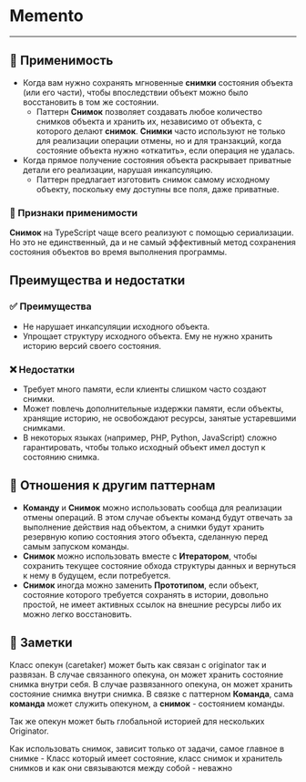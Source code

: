 # Memento

___

## 🤔 Применимость

- Когда вам нужно сохранять мгновенные **снимки** состояния объекта (или его
части), чтобы впоследствии объект можно было восстановить в том же
состоянии.
  - Паттерн **Снимок** позволяет создавать любое количество снимков объекта
и хранить их, независимо от объекта, с которого делают **снимок**.
**Снимки** часто используют не только для реализации операции отмены, но и
для транзакций, когда состояние объекта нужно «откатить», если операция не
удалась.
- Когда прямое получение состояния объекта раскрывает приватные детали его
реализации, нарушая инкапсуляцию.
  - Паттерн предлагает изготовить снимок самому исходному объекту, поскольку
ему доступны все поля, даже приватные.

### 🎯 Признаки применимости

**Снимок** на TypeScript чаще всего реализуют с помощью сериализации. Но
это не единственный, да и не самый эффективный метод сохранения состояния
объектов во время выполнения программы.

## Преимущества и недостатки

### ✅ Преимущества

- Не нарушает инкапсуляции исходного объекта.
- Упрощает структуру исходного объекта. Ему не нужно хранить историю версий
своего состояния.

### ❌ Недостатки

- Требует много памяти, если клиенты слишком часто создают снимки.
- Может повлечь дополнительные издержки памяти, если объекты, хранящие
историю, не освобождают ресурсы, занятые устаревшими снимками.
- В некоторых языках (например, PHP, Python, JavaScript) сложно
гарантировать, чтобы только исходный объект имел доступ к состоянию снимка.

## 🔁 Отношения к другим паттернам

- **Команду** и **Снимок** можно использовать сообща для реализации отмены
операций. В этом случае объекты команд будут отвечать за выполнение
действия над объектом, а снимки будут хранить резервную копию состояния
этого объекта, сделанную перед самым запуском команды.
- **Снимок** можно использовать вместе с **Итератором**, чтобы сохранить
текущее состояние обхода структуры данных и вернуться к нему в будущем,
если потребуется.
- **Снимок** иногда можно заменить **Прототипом**, если объект, состояние
которого требуется сохранять в истории, довольно простой, не имеет активных
ссылок на внешние ресурсы либо их можно легко восстановить.

## 📝 Заметки

Класс опекун (caretaker) может быть как связан с originator так и развязан.
В случае связанного опекуна, он может хранить состояние снимка внутри себя.
В случае развязанного опекуна, он может хранить состояние снимка внутри
снимка. В связке с паттерном **Команда**, сама **команда** может служить
опекуном, а **снимок** - состоянием команды.

Так же опекун может быть глобальной историей для нескольких Originator.

Как использовать снимок, зависит только от задачи, самое главное в снимке -
Класс который имеет состояние, класс снимок и хранитель снимков и как они связываются
между собой - неважно
